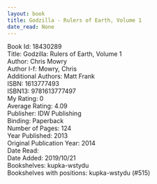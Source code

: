 ```yaml
---
layout: book
title: Godzilla - Rulers of Earth, Volume 1
date_read: None
---
```


Book Id: 18430289<br />
Title: Godzilla: Rulers of Earth, Volume 1<br />
Author: Chris Mowry<br />
Author l-f: Mowry, Chris<br />
Additional Authors: Matt Frank<br />
ISBN: 1613777493<br />
ISBN13: 9781613777497<br />
My Rating: 0<br />
Average Rating: 4.09<br />
Publisher: IDW Publishing<br />
Binding: Paperback<br />
Number of Pages: 124<br />
Year Published: 2013<br />
Original Publication Year: 2014<br />
Date Read: <br />
Date Added: 2019/10/21<br />
Bookshelves: kupka-wstydu<br />
Bookshelves with positions: kupka-wstydu (#515)<br />

